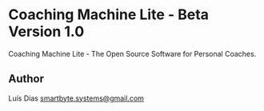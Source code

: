 # Coaching Machine Lite - Beta Version 1.0

Coaching Machine Lite - The Open Source Software for Personal Coaches.

## Author

Luís Dias 
smartbyte.systems@gmail.com
